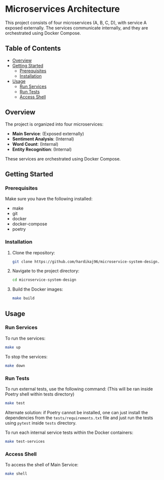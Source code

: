 # Microservices Architecture

This project consists of four microservices (A, B, C, D), with service A exposed externally. The services communicate internally, and they are orchestrated using Docker Compose.

## Table of Contents
- [Overview](#overview)
- [Getting Started](#getting-started)
  - [Prerequisites](#prerequisites)
  - [Installation](#installation)
- [Usage](#usage)
  - [Run Services](#run-services)
  - [Run Tests](#run-tests)
  - [Access Shell](#access-shell)

## Overview

The project is organized into four microservices:

- **Main Service**: (Exposed externally)
- **Sentiment Analysis**: (Internal)
- **Word Count**: (Internal)
- **Entity Recognition**: (Internal)

These services are orchestrated using Docker Compose.

## Getting Started

### Prerequisites

Make sure you have the following installed:

- make
- git
- docker
- docker-compose
- poetry

### Installation

1. Clone the repository:

    ```bash
    git clone https://github.com/hardikaj96/microservice-system-design.git
    ```

2. Navigate to the project directory:

    ```bash
    cd microservice-system-design
    ```

3. Build the Docker images:

    ```bash
    make build
    ```

## Usage

### Run Services

To run the services:

```bash
make up

```
To stop the services:

```bash
make down
```

### Run Tests

To run external tests, use the following command: (This will be ran inside Poetry shell within tests directory)

```bash
make test
```
Alternate solution: if Poetry cannot be installed, one can just install the dependencies from the `tests/requirements.txt` file and just run the tests using `pytest` inside `tests` directory. 

To run each internal service tests within the Docker containers:

```bash
make test-services
```

### Access Shell

To access the shell of Main Service:

```bash
make shell
```